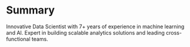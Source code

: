 # Summary

Innovative Data Scientist with 7+ years of experience in machine learning and AI.
Expert in building scalable analytics solutions and leading cross-functional teams.